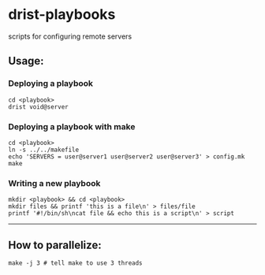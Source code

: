 # drist-playbooks
scripts for configuring remote servers

## Usage:
### Deploying a playbook
```
cd <playbook>
drist void@server
```

### Deploying a playbook with make
```
cd <playbook>
ln -s ../../makefile
echo 'SERVERS = user@server1 user@server2 user@server3' > config.mk
make
```

### Writing a new playbook
```
mkdir <playbook> && cd <playbook>
mkdir files && printf 'this is a file\n' > files/file
printf '#!/bin/sh\ncat file && echo this is a script\n' > script
```

---

## How to parallelize:
```
make -j 3 # tell make to use 3 threads
```

